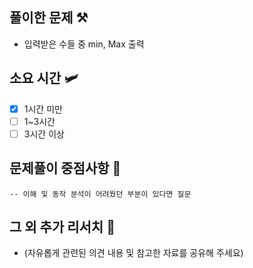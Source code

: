 ## 풀이한 문제 ⚒️
- 입력받은 수들 중 min, Max 출력

## 소요 시간 🛩️
- [X] 1시간 미만
- [ ] 1~3시간
- [ ] 3시간 이상

## 문제풀이 중점사항 🤔
```
-- 이해 및 동작 분석이 어려웠던 부분이 있다면 질문
```

## 그 외 추가 리서치 🚀
- (자유롭게 관련된 의견 내용 및 참고한 자료를 공유해 주세요)

